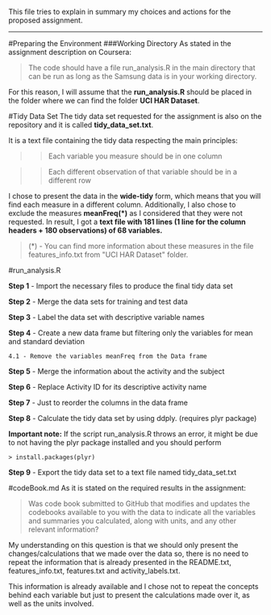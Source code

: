 This file tries to explain in summary my choices and actions for the proposed assignment.

--------

#Preparing the Environment
###Working Directory
As stated in the assignment description on Coursera: 

> The code should have a file run_analysis.R in the main directory that can be run as long as the Samsung data is in your working directory.

For this reason, I will assume that the **run_analysis.R** should be placed in the folder where we can find the folder **UCI HAR Dataset**.

#Tidy Data Set
The tidy data set requested for the assignment is also on the repository and it is called **tidy_data_set.txt**.

It is a text file containing the tidy data respecting the main principles:
	
> > Each variable you measure should be in one column 

> > Each different observation of that variable should be in a different row
	
I chose to present the data in the **wide-tidy** form, which means that you will find each measure in a different column.
Additionally, I also chose to exclude the measures **meanFreq(*)** as I considered that they were not requested.
In result, I got a **text file with 181 lines (1 line for the column headers + 180 observations) of 68 variables.**

> (*) - You can find more information about these measures in the file features_info.txt from "UCI HAR Dataset" folder.
	
#run_analysis.R

**Step 1** - Import the necessary files to produce the final tidy data set

**Step 2** - Merge the data sets for training and test data

**Step 3** - Label the data set with descriptive variable names

**Step 4** - Create a new data frame but filtering only the variables for mean and standard deviation
	
	4.1 - Remove the variables meanFreq from the Data frame

**Step 5** - Merge the information about the activity and the subject

**Step 6** - Replace Activity ID for its descriptive activity name

**Step 7** - Just to reorder the columns in the data frame

**Step 8** - Calculate the tidy data set by using ddply. (requires plyr package)

**Important note:** If the script run_analysis.R throws an error, it might be due to not having the plyr package installed and you should perform

	> install.packages(plyr)

**Step 9** - Export the tidy data set to a text file named tidy_data_set.txt
	
#codeBook.md
As it is stated on the required results in the assignment: 

> Was code book submitted to GitHub that modifies and updates the codebooks available to you with the data to indicate all the variables and summaries you calculated, along with units, and any other relevant information?

My understanding on this question is that we should only present the changes/calculations that we made over the data so, there is no need to repeat the information that is already presented in the README.txt, features_info.txt, features.txt and activity_labels.txt.

This information is already available and I chose not to repeat the concepts behind each variable but just to present the calculations made over it, as well as the units involved.
	
	
	
	
	
